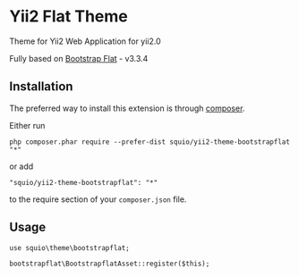 Yii2  Flat Theme 
======================
Theme for Yii2 Web Application for yii2.0

Fully based on [Bootstrap Flat](https://scottdorman.github.io/bootstrap-flat/) - v3.3.4


Installation
------------

The preferred way to install this extension is through [composer](http://getcomposer.org/download/).

Either run

```
php composer.phar require --prefer-dist squio/yii2-theme-bootstrapflat "*"
```

or add

```
"squio/yii2-theme-bootstrapflat": "*"
```

to the require section of your `composer.json` file.


Usage
-----
```
use squio\theme\bootstrapflat;

bootstrapflat\BootstrapflatAsset::register($this);
```